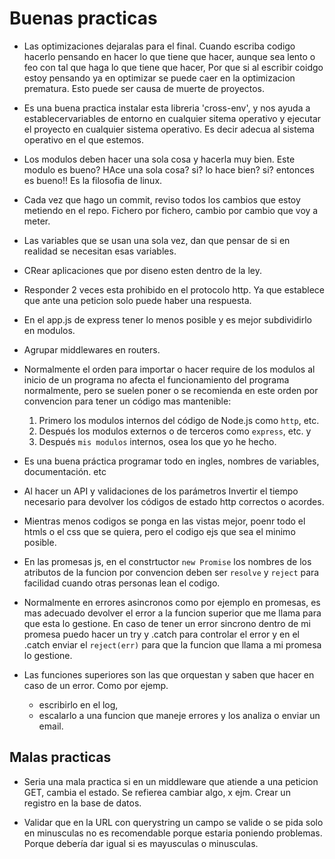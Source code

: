 # Buenas practicas

- Las optimizaciones dejaralas para el final. Cuando escriba codigo hacerlo pensando en hacer lo que tiene que hacer, aunque sea lento o feo con tal que haga lo que tiene que hacer, Por que si al escribir coidgo estoy pensando ya en optimizar se puede caer en la optimizacion prematura. Esto puede ser causa de muerte de proyectos.

- Es una buena practica instalar esta libreria 'cross-env', y nos ayuda a establecervariables de entorno en cualquier sitema operativo y  ejecutar el proyecto en cualquier sistema operativo. Es decir adecua al sistema operativo en el que estemos.
  
- Los modulos deben hacer una sola cosa y hacerla muy bien. Este modulo es bueno? HAce una sola cosa? si? lo hace bien? si? entonces es bueno!! Es la filosofia de linux.

- Cada vez que hago un commit, reviso todos los cambios que estoy metiendo en el repo. Fichero por fichero, cambio por cambio que voy a meter.

- Las variables que se usan una sola vez, dan que pensar de si en realidad se necesitan esas variables.
- CRear aplicaciones que por diseno esten dentro de la ley.
- Responder 2 veces esta prohibido en el protocolo http. Ya que establece que ante una peticion solo puede haber una respuesta.

- En el app.js de express tener lo menos posible y es mejor subdividirlo en modulos.

- Agrupar middlewares en routers.

- Normalmente el orden para importar o hacer require de los modulos al inicio de un programa no afecta el funcionamiento del programa normalmente, pero se suelen poner o se recomienda en este orden por convencion para tener un código mas mantenible:
    1. Primero los modulos internos del código de Node.js como `http`, etc. 
    2. Después los modulos externos o de terceros como `express`, etc. y 
    3. Después `mis modulos` internos, osea los que yo he hecho.

- Es una buena práctica programar todo en ingles, nombres de variables, documentación. etc

- Al hacer un API y validaciones de los parámetros Invertir el tiempo necesario para devolver los códigos de estado http correctos o acordes.

- Mientras menos codigos se ponga en las vistas mejor, poenr todo el htmls o el css que se quiera, pero el codigo ejs que sea el minimo posible.

- En las promesas js, en el constrtuctor `new Promise` los nombres de los atributos de la funcion por convencion deben ser `resolve` y `reject` para facilidad cuando otras personas lean el codigo.

- Normalmente en errores asincronos como por ejemplo en promesas, es mas adecuado devolver el error a la funcion superior que me llama para que esta lo gestione. En caso de tener un error sincrono dentro de mi promesa puedo hacer un try y .catch para  controlar el error y en el .catch enviar el `reject(err)` para que la funcion que llama a mi promesa lo gestione. 

- Las funciones superiores son las que orquestan y saben que hacer en caso de un error. Como por ejemp. 
  - escribirlo en el log, 
  - escalarlo a una funcion que maneje errores y los analiza o enviar un email.

## Malas practicas

- Seria una mala practica si en un middleware que atiende a una peticion GET, cambia el estado. Se refierea cambiar algo, x ejm. Crear un registro en la base de datos.

- Validar que en la URL con querystring un campo se valide o se pida solo en minusculas no es recomendable porque estaria poniendo problemas. Porque debería dar igual si es mayusculas o minusculas.